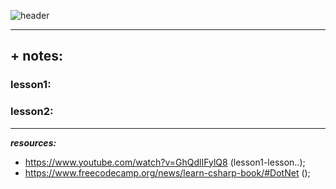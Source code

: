 ![header](https://capsule-render.vercel.app/api?type=waving&height=250&color=gradient&text=learning%20cSharp&fontColor=ffffff&fontSize=39&animation=twinkling&desc=let's%20go&descAlignY=50&descAlign=64&descSize=15&fontAlignY=39)

----------------------------------------------------
## + **notes:**

### lesson1: 
### lesson2:


----------------------------------------------------
**_resources:_**
- https://www.youtube.com/watch?v=GhQdlIFylQ8 (lesson1-lesson..);
- https://www.freecodecamp.org/news/learn-csharp-book/#DotNet ();
